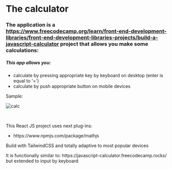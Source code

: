 # The calculator

### The application is a https://www.freecodecamp.org/learn/front-end-development-libraries/front-end-development-libraries-projects/build-a-javascript-calculator project that allows you make some calculations:

<h5>This app allows you:</h5>
<ul>
<li>calculate by pressing appropriate key by keyboard on desktop (enter is equal to '=')</li>
<li>calculate by push appropriate button on mobile devices</li>
</ul>

<p>Sample:</p>

![calc](https://github.com/LysenkoDenys/calculator/assets/105970854/731896b5-53b7-43d7-a56d-2f8c0b30eae8)

<br/>
<p>This React JS project uses next plug-ins:</p>
<ul>
<li>https://www.npmjs.com/package/mathjs</li>
</ul>

<p>Build with TailwindCSS and totally adaptive to most popular devices</p>

<p>It is functionally similar to: https://javascript-calculator.freecodecamp.rocks/ but extended to input by keyboard</p>
